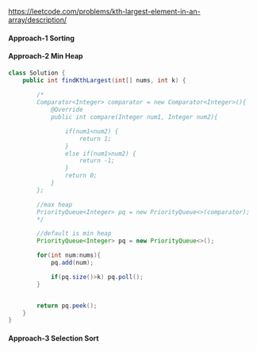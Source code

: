 https://leetcode.com/problems/kth-largest-element-in-an-array/description/

#### Approach-1 Sorting


#### Approach-2 Min Heap

```java
class Solution {
    public int findKthLargest(int[] nums, int k) {
        
        /*
        Comparator<Integer> comparator = new Comparator<Integer>(){
            @Override
            public int compare(Integer num1, Integer num2){

                if(num1<num2) {
                    return 1;
                }
                else if(num1>num2) {
                    return -1;
                }
                return 0;
            }
        };

        //max heap
        PriorityQueue<Integer> pq = new PriorityQueue<>(comparator);
        */

        //default is min heap
        PriorityQueue<Integer> pq = new PriorityQueue<>();

        for(int num:nums){
            pq.add(num);

            if(pq.size()>k) pq.poll();
        }


        return pq.peek();
    }
}
```

#### Approach-3 Selection Sort